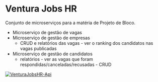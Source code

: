 # Ventura Jobs HR
Conjunto de microserviços para a matéria de Projeto de Bloco.
 - Microserviço de gestão de vagas
 - Microserviço de gestão de empresas
   - CRUD e relatórios das vagas - ver o ranking dos candidatos nas vagas publicadas
 - Microserviço de gestão de candidatos
   - relatórios - ver as vagas que foram respondidas/canceladas/recusadas - CRUD

[![VenturaJobsHR-Api](https://github.com/marcosscampos/VenturaJobsHR-Api/actions/workflows/dotnet.yml/badge.svg)](https://github.com/marcosscampos/VenturaJobsHR-Api/actions/workflows/dotnet.yml)
